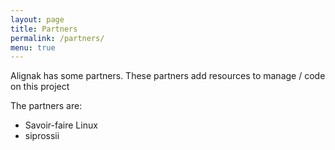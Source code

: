```yaml
---
layout: page
title: Partners
permalink: /partners/
menu: true
---
```


Alignak has some partners. 
These partners add resources to manage / code on this project

The partners are:

* Savoir-faire Linux
* siprossii


